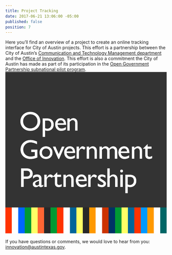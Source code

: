 ```yaml
---
title: Project Tracking
date: 2017-06-21 13:06:00 -05:00
published: false
position: 7
---
```


Here you’ll find an overview of a project to create an online tracking interface for City of Austin projects. This effort is a partnership between the City of Austin’s [Communication and Technology Management department](https://www.austintexas.gov/techreport/communications-and-technology-management) and the [Office of Innovation](https://cityofaustin.github.io/innovation/). This effort is also a commitment the City of Austin has made as part of its participation in the [Open Government Partnership subnational pilot program](https://opengovpartnership.bloomfire.com/posts/1315600-austin-s-open-government-partnership-action-plan). ![Open Government Partnership logo](/uploads/OGP_logo.png)


 
If you have questions or comments, we would love to hear from you: [innovation@austintexas.gov](mailto:innovation@austintexas.gov).